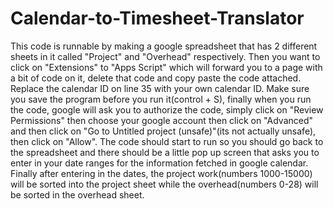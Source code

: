 # Calendar-to-Timesheet-Translator

This code is runnable by making a google spreadsheet that has 2 different sheets in it called "Project" and "Overhead" respectively. Then you want to click on "Extensions" to "Apps Script" which will forward you to a page with a bit of code on it, delete that code and copy paste the code attached. Replace the calendar ID on line 35 with your own calendar ID. Make sure you save the program before you run it(control + S), finally when you run the code, google will ask you to authorize the code, simply click on "Review Permissions" then choose your google account then click on "Advanced" and then click on "Go to Untitled project (unsafe)"(its not actually unsafe), then click on "Allow". The code should start to run so you should go back to the spreadsheet and there should be a little pop up screen that asks you to enter in your date ranges for the information fetched in google calendar. Finally after entering in the dates, the project work(numbers 1000-15000) will be sorted into the project sheet while the overhead(numbers 0-28) will be sorted in the overhead sheet.
